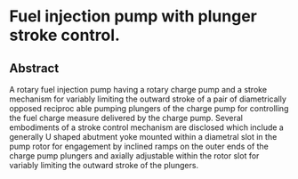 # Fuel injection pump with plunger stroke control.

## Abstract
A rotary fuel injection pump having a rotary charge pump and a stroke mechanism for variably limiting the outward stroke of a pair of diametrically opposed reciproc able pumping plungers of the charge pump for controlling the fuel charge measure delivered by the charge pump. Several embodiments of a stroke control mechanism are disclosed which include a generally U shaped abutment yoke mounted within a diametral slot in the pump rotor for engagement by inclined ramps on the outer ends of the charge pump plungers and axially adjustable within the rotor slot for variably limiting the outward stroke of the plungers.